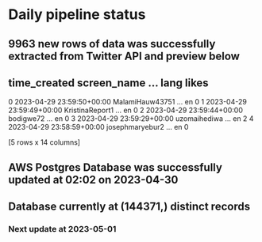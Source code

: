 # Daily pipeline status
## 9963 new rows of data was successfully extracted from Twitter API and preview below
##                time_created      screen_name  ... lang likes
0 2023-04-29 23:59:50+00:00  MalamiHauw43751  ...   en     0
1 2023-04-29 23:59:49+00:00  KristinaReport1  ...   en     0
2 2023-04-29 23:59:44+00:00        bodigwe72  ...   en     0
3 2023-04-29 23:59:29+00:00     uzomaihediwa  ...   en     2
4 2023-04-29 23:58:59+00:00  josephmaryebur2  ...   en     0

[5 rows x 14 columns]
## AWS Postgres Database was successfully updated at  02:02 on 2023-04-30
## Database currently at (144371,) distinct records
### Next update at 2023-05-01
